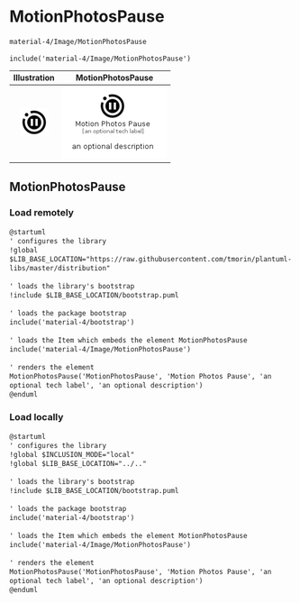 # MotionPhotosPause


```text
material-4/Image/MotionPhotosPause
```

```text
include('material-4/Image/MotionPhotosPause')
```



| Illustration | MotionPhotosPause |
| :---: | :---: |
| ![illustration for Illustration](../../material-4/Image/MotionPhotosPause.png) | ![illustration for MotionPhotosPause](../../material-4/Image/MotionPhotosPause.Local.png) |




## MotionPhotosPause

### Load remotely
```plantuml
@startuml
' configures the library
!global $LIB_BASE_LOCATION="https://raw.githubusercontent.com/tmorin/plantuml-libs/master/distribution"

' loads the library's bootstrap
!include $LIB_BASE_LOCATION/bootstrap.puml

' loads the package bootstrap
include('material-4/bootstrap')

' loads the Item which embeds the element MotionPhotosPause
include('material-4/Image/MotionPhotosPause')

' renders the element
MotionPhotosPause('MotionPhotosPause', 'Motion Photos Pause', 'an optional tech label', 'an optional description')
@enduml
```

### Load locally
```plantuml
@startuml
' configures the library
!global $INCLUSION_MODE="local"
!global $LIB_BASE_LOCATION="../.."

' loads the library's bootstrap
!include $LIB_BASE_LOCATION/bootstrap.puml

' loads the package bootstrap
include('material-4/bootstrap')

' loads the Item which embeds the element MotionPhotosPause
include('material-4/Image/MotionPhotosPause')

' renders the element
MotionPhotosPause('MotionPhotosPause', 'Motion Photos Pause', 'an optional tech label', 'an optional description')
@enduml
```

